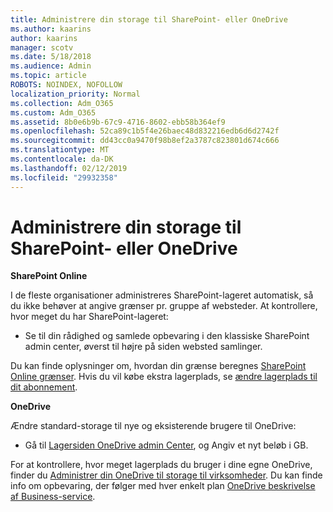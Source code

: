 ```yaml
---
title: Administrere din storage til SharePoint- eller OneDrive
ms.author: kaarins
author: kaarins
manager: scotv
ms.date: 5/18/2018
ms.audience: Admin
ms.topic: article
ROBOTS: NOINDEX, NOFOLLOW
localization_priority: Normal
ms.collection: Adm_O365
ms.custom: Adm_O365
ms.assetid: 8b0e6b9b-67c9-4716-8602-ebb58b364ef9
ms.openlocfilehash: 52ca89c1b5f4e26baec48d832216edb6d6d2742f
ms.sourcegitcommit: dd43cc0a9470f98b8ef2a3787c823801d674c666
ms.translationtype: MT
ms.contentlocale: da-DK
ms.lasthandoff: 02/12/2019
ms.locfileid: "29932358"
---
```

# <a name="manage-your-sharepoint-or-onedrive-storage"></a>Administrere din storage til SharePoint- eller OneDrive

 **SharePoint Online**
  
I de fleste organisationer administreres SharePoint-lageret automatisk, så du ikke behøver at angive grænser pr. gruppe af websteder. At kontrollere, hvor meget du har SharePoint-lageret:
  
- Se til din rådighed og samlede opbevaring i den klassiske SharePoint admin center, øverst til højre på siden websted samlinger.
    
Du kan finde oplysninger om, hvordan din grænse beregnes [SharePoint Online grænser](https://go.microsoft.com/fwlink/p/?LinkID=856113). Hvis du vil købe ekstra lagerplads, se [ændre lagerplads til dit abonnement](https://go.microsoft.com/fwlink/?linkid=866428).
  
 **OneDrive**
  
Ændre standard-storage til nye og eksisterende brugere til OneDrive:
  
- Gå til [Lagersiden OneDrive admin Center](https://admin.onedrive.com/?v=StorageSettings), og Angiv et nyt beløb i GB.
    
For at kontrollere, hvor meget lagerplads du bruger i dine egne OneDrive, finder du [Administrer din OneDrive til storage til virksomheder](https://go.microsoft.com/fwlink/?linkid=866429). Du kan finde info om opbevaring, der følger med hver enkelt plan [OneDrive beskrivelse af Business-service](https://go.microsoft.com/fwlink/p/?LinkID=826071).
  

